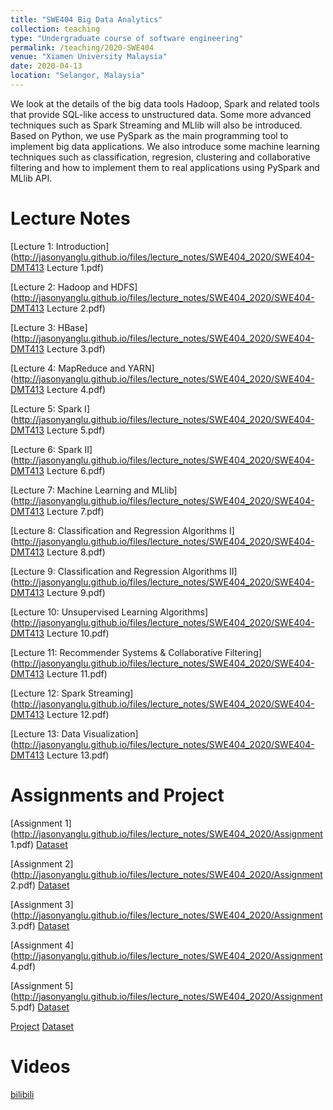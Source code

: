 ```yaml
---
title: "SWE404 Big Data Analytics"
collection: teaching
type: "Undergraduate course of software engineering"
permalink: /teaching/2020-SWE404
venue: "Xiamen University Malaysia"
date: 2020-04-13
location: "Selangor, Malaysia"
---
```


We look at the details of the big data tools Hadoop, Spark and related tools that provide SQL-like access to unstructured data. Some more advanced techniques such as Spark Streaming and MLlib will also be introduced. Based on Python, we use PySpark as the main programming tool to implement big data applications. We also introduce some machine learning techniques such as classification, regresion, clustering and collaborative filtering and how to implement them to real applications using PySpark and MLlib API.

Lecture Notes
======
[Lecture 1: Introduction](http://jasonyanglu.github.io/files/lecture_notes/SWE404_2020/SWE404-DMT413 Lecture 1.pdf)

[Lecture 2: Hadoop and HDFS](http://jasonyanglu.github.io/files/lecture_notes/SWE404_2020/SWE404-DMT413 Lecture 2.pdf)

[Lecture 3: HBase](http://jasonyanglu.github.io/files/lecture_notes/SWE404_2020/SWE404-DMT413 Lecture 3.pdf)

[Lecture 4: MapReduce and YARN](http://jasonyanglu.github.io/files/lecture_notes/SWE404_2020/SWE404-DMT413 Lecture 4.pdf)

[Lecture 5: Spark I](http://jasonyanglu.github.io/files/lecture_notes/SWE404_2020/SWE404-DMT413 Lecture 5.pdf)

[Lecture 6: Spark II](http://jasonyanglu.github.io/files/lecture_notes/SWE404_2020/SWE404-DMT413 Lecture 6.pdf)

[Lecture 7: Machine Learning and MLlib](http://jasonyanglu.github.io/files/lecture_notes/SWE404_2020/SWE404-DMT413 Lecture 7.pdf)

[Lecture 8: Classification and Regression Algorithms I](http://jasonyanglu.github.io/files/lecture_notes/SWE404_2020/SWE404-DMT413 Lecture 8.pdf)

[Lecture 9: Classification and Regression Algorithms II](http://jasonyanglu.github.io/files/lecture_notes/SWE404_2020/SWE404-DMT413 Lecture 9.pdf)

[Lecture 10: Unsupervised Learning Algorithms](http://jasonyanglu.github.io/files/lecture_notes/SWE404_2020/SWE404-DMT413 Lecture 10.pdf)

[Lecture 11: Recommender Systems & Collaborative Filtering](http://jasonyanglu.github.io/files/lecture_notes/SWE404_2020/SWE404-DMT413 Lecture 11.pdf)

[Lecture 12: Spark Streaming](http://jasonyanglu.github.io/files/lecture_notes/SWE404_2020/SWE404-DMT413 Lecture 12.pdf)

[Lecture 13: Data Visualization](http://jasonyanglu.github.io/files/lecture_notes/SWE404_2020/SWE404-DMT413 Lecture 13.pdf)

# Assignments and Project
[Assignment 1](http://jasonyanglu.github.io/files/lecture_notes/SWE404_2020/Assignment  1.pdf)	[Dataset](http://jasonyanglu.github.io/files/lecture_notes/SWE404_2020/Trump_Tweet)

[Assignment 2](http://jasonyanglu.github.io/files/lecture_notes/SWE404_2020/Assignment  2.pdf)	[Dataset](http://jasonyanglu.github.io/files/lecture_notes/SWE404_2020/stock_prices.csv)

[Assignment 3](http://jasonyanglu.github.io/files/lecture_notes/SWE404_2020/Assignment  3.pdf)	[Dataset](http://jasonyanglu.github.io/files/lecture_notes/SWE404_2020/adult.zip)

[Assignment 4](http://jasonyanglu.github.io/files/lecture_notes/SWE404_2020/Assignment  4.pdf)

[Assignment 5](http://jasonyanglu.github.io/files/lecture_notes/SWE404_2020/Assignment  5.pdf)	[Dataset](http://jasonyanglu.github.io/files/lecture_notes/SWE404_2020/hw3-nces-ed-attainment.csv)

[Project](http://jasonyanglu.github.io/files/lecture_notes/SWE404_2020/Project.pdf)	[Dataset](https://www.kaggle.com/rounakbanik/the-movies-dataset)

Videos
======

[bilibili](https://www.bilibili.com/video/BV1WK4y1t7yb/)